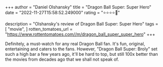 +++
author = "Daniel Olshansky"
title = "Dragon Ball Super: Super Hero"
date = "2022-11-27T15:58:52.249000"
rating = "⭐⭐⭐⭐🌟"

description = "Olshansky's review of Dragon Ball Super: Super Hero"
tags = [
    "movie",
]
rotten_tomatoes_url = "https://www.rottentomatoes.com//m/dragon_ball_super_super_hero"
+++

Definitely, a must-watch for any real Dragon Ball fan. It's fun, original, entertaining and caters to the fans. However, "Dragon Ball Super: Broly" set such a high bar a few years ago, it'll be hard to top, but still 100x better than the movies from decades ago that we shall not speak of.
